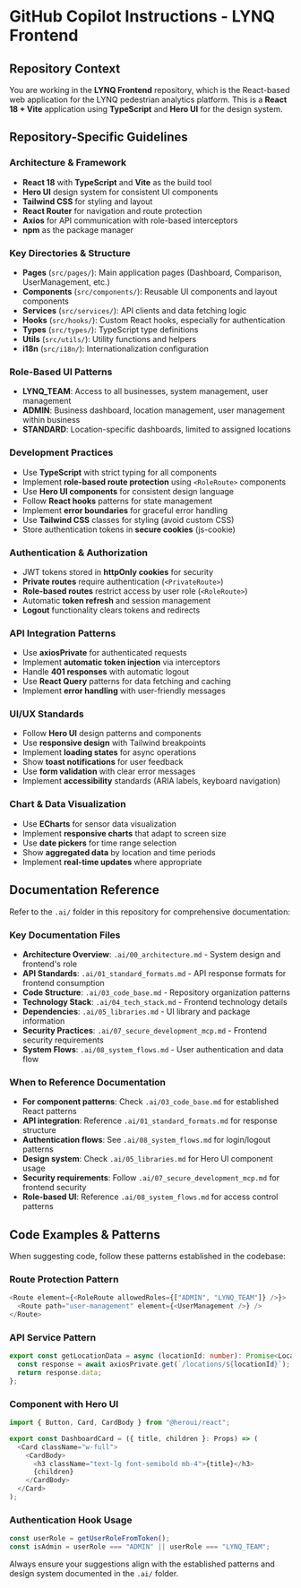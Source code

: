 # GitHub Copilot Instructions - LYNQ Frontend

## Repository Context
You are working in the **LYNQ Frontend** repository, which is the React-based web application for the LYNQ pedestrian analytics platform. This is a **React 18 + Vite** application using **TypeScript** and **Hero UI** for the design system.

## Repository-Specific Guidelines

### Architecture & Framework
- **React 18** with **TypeScript** and **Vite** as the build tool
- **Hero UI** design system for consistent UI components
- **Tailwind CSS** for styling and layout
- **React Router** for navigation and route protection
- **Axios** for API communication with role-based interceptors
- **npm** as the package manager

### Key Directories & Structure
- **Pages** (`src/pages/`): Main application pages (Dashboard, Comparison, UserManagement, etc.)
- **Components** (`src/components/`): Reusable UI components and layout components
- **Services** (`src/services/`): API clients and data fetching logic
- **Hooks** (`src/hooks/`): Custom React hooks, especially for authentication
- **Types** (`src/types/`): TypeScript type definitions
- **Utils** (`src/utils/`): Utility functions and helpers
- **i18n** (`src/i18n/`): Internationalization configuration

### Role-Based UI Patterns
- **LYNQ_TEAM**: Access to all businesses, system management, user management
- **ADMIN**: Business dashboard, location management, user management within business
- **STANDARD**: Location-specific dashboards, limited to assigned locations

### Development Practices
- Use **TypeScript** with strict typing for all components
- Implement **role-based route protection** using `<RoleRoute>` components
- Use **Hero UI components** for consistent design language
- Follow **React hooks** patterns for state management
- Implement **error boundaries** for graceful error handling
- Use **Tailwind CSS** classes for styling (avoid custom CSS)
- Store authentication tokens in **secure cookies** (js-cookie)

### Authentication & Authorization
- JWT tokens stored in **httpOnly cookies** for security
- **Private routes** require authentication (`<PrivateRoute>`)
- **Role-based routes** restrict access by user role (`<RoleRoute>`)
- Automatic **token refresh** and session management
- **Logout** functionality clears tokens and redirects

### API Integration Patterns
- Use **axiosPrivate** for authenticated requests
- Implement **automatic token injection** via interceptors
- Handle **401 responses** with automatic logout
- Use **React Query** patterns for data fetching and caching
- Implement **error handling** with user-friendly messages

### UI/UX Standards
- Follow **Hero UI** design patterns and components
- Use **responsive design** with Tailwind breakpoints
- Implement **loading states** for async operations
- Show **toast notifications** for user feedback
- Use **form validation** with clear error messages
- Implement **accessibility** standards (ARIA labels, keyboard navigation)

### Chart & Data Visualization
- Use **ECharts** for sensor data visualization
- Implement **responsive charts** that adapt to screen size
- Use **date pickers** for time range selection
- Show **aggregated data** by location and time periods
- Implement **real-time updates** where appropriate

## Documentation Reference

Refer to the `.ai/` folder in this repository for comprehensive documentation:

### Key Documentation Files
- **Architecture Overview**: `.ai/00_architecture.md` - System design and frontend's role
- **API Standards**: `.ai/01_standard_formats.md` - API response formats for frontend consumption
- **Code Structure**: `.ai/03_code_base.md` - Repository organization patterns
- **Technology Stack**: `.ai/04_tech_stack.md` - Frontend technology details
- **Dependencies**: `.ai/05_libraries.md` - UI library and package information
- **Security Practices**: `.ai/07_secure_development_mcp.md` - Frontend security requirements
- **System Flows**: `.ai/08_system_flows.md` - User authentication and data flow

### When to Reference Documentation
- **For component patterns**: Check `.ai/03_code_base.md` for established React patterns
- **API integration**: Reference `.ai/01_standard_formats.md` for response structure
- **Authentication flows**: See `.ai/08_system_flows.md` for login/logout patterns
- **Design system**: Check `.ai/05_libraries.md` for Hero UI component usage
- **Security requirements**: Follow `.ai/07_secure_development_mcp.md` for frontend security
- **Role-based UI**: Reference `.ai/08_system_flows.md` for access control patterns

## Code Examples & Patterns

When suggesting code, follow these patterns established in the codebase:

### Route Protection Pattern
```typescript
<Route element={<RoleRoute allowedRoles={["ADMIN", "LYNQ_TEAM"]} />}>
  <Route path="user-management" element={<UserManagement />} />
</Route>
```

### API Service Pattern
```typescript
export const getLocationData = async (locationId: number): Promise<LocationData> => {
  const response = await axiosPrivate.get(`/locations/${locationId}`);
  return response.data;
};
```

### Component with Hero UI
```typescript
import { Button, Card, CardBody } from "@heroui/react";

export const DashboardCard = ({ title, children }: Props) => (
  <Card className="w-full">
    <CardBody>
      <h3 className="text-lg font-semibold mb-4">{title}</h3>
      {children}
    </CardBody>
  </Card>
);
```

### Authentication Hook Usage
```typescript
const userRole = getUserRoleFromToken();
const isAdmin = userRole === "ADMIN" || userRole === "LYNQ_TEAM";
```

Always ensure your suggestions align with the established patterns and design system documented in the `.ai/` folder.
